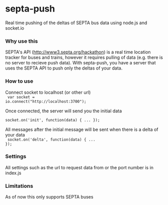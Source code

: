 septa-push
==========

Real time pushing of the deltas of SEPTA bus data using node.js and socket.io

### Why use this

SEPTA's API (http://www3.septa.org/hackathon) is a real time location tracker for buses and trains, however it requires pulling of data (e.g. there is no server to recieve push data).
With septa-push, you have a server that uses the SEPTA API to push only the deltas of your data.

### How to use

Connect socket to localhost (or other url)
<br>
<code>
var socket = io.connect("http://localhost:3700");
</code>

Once connected, the server will send you the initial data
<br>
<code>
socket.on('init', function(data) {
  ...
});
</code>

All messages after the initial message will be sent when there is a delta of your data
<br>
<code>
socket.on('delta', function(data) {
  ...
});
</code>

### Settings

All settings such as the url to request data from or the port number is in index.js

### Limitations

As of now this only supports SEPTA buses
  
